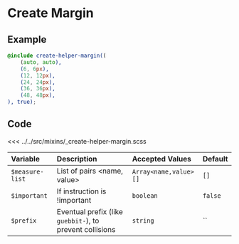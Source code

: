 # Create Margin

## Example

```scss
@include create-helper-margin((
    (auto, auto),
    (6, 6px),
    (12, 12px),
    (24, 24px),
    (36, 36px),
    (48, 48px),
), true);
```

## Code

<<< ../../src/mixins/_create-helper-margin.scss


| Variable          | Description                                              | Accepted Values       | Default |
|:------------------|:---------------------------------------------------------|:----------------------|:--------|
| `$measure-list`   | List of pairs <name, value>                              | `Array<name,value>[]` | `[]`    |
| `$important`      | If instruction is !important                             | `boolean`             | `false` |
| `$prefix`         | Eventual prefix (like `guebbit-`), to prevent collisions | `string`              | ``      |
